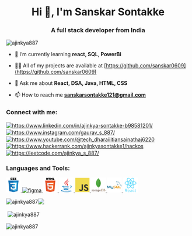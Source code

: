 <h1 align="center">Hi 👋, I'm Sanskar Sontakke</h1>
<h3 align="center">A full stack developer from India</h3>

<p align="left"> <img src="https://komarev.com/ghpvc/?username=ajinkya887&label=Profile%20views&color=0e75b6&style=flat" alt="ajinkya887" /> </p>

- 🌱 I’m currently learning **react, SQL, PowerBi**

- 👨‍💻 All of my projects are available at [https://github.com/sanskar0609](https://github.com/sanskar0609)

- 💬 Ask me about **React, DSA, Java, HTML, CSS**

- 📫 How to reach me **sanskarsontakke121@gmail.com**

<h3 align="left">Connect with me:</h3>
<p align="left">
<a href="https://www.linkedin.com/in/ajinkya-sontakke-b98581201/" target="blank"><img align="center" src="https://raw.githubusercontent.com/rahuldkjain/github-profile-readme-generator/master/src/images/icons/Social/linked-in-alt.svg" alt="https://www.linkedin.com/in/ajinkya-sontakke-b98581201/" height="30" width="40" /></a>
<a href="https://www.instagram.com/gaurav_s_887/" target="blank"><img align="center" src="https://raw.githubusercontent.com/rahuldkjain/github-profile-readme-generator/master/src/images/icons/Social/instagram.svg" alt="https://www.instagram.com/gaurav_s_887/" height="30" width="40" /></a>
<a href="https://www.youtube.com/@tech_dharaiiitiansainathaj6220" target="blank"><img align="center" src="https://raw.githubusercontent.com/rahuldkjain/github-profile-readme-generator/master/src/images/icons/Social/youtube.svg" alt="https://www.youtube.com/@tech_dharaiiitiansainathaj6220" height="30" width="40" /></a>
<a href="https://www.hackerrank.com/ajinkyasontakke1/hackos" target="blank"><img align="center" src="https://raw.githubusercontent.com/rahuldkjain/github-profile-readme-generator/master/src/images/icons/Social/hackerrank.svg" alt="https://www.hackerrank.com/ajinkyasontakke1/hackos" height="30" width="40" /></a>
<a href="https://leetcode.com/ajinkya_s_887/" target="blank"><img align="center" src="https://raw.githubusercontent.com/rahuldkjain/github-profile-readme-generator/master/src/images/icons/Social/leet-code.svg" alt="https://leetcode.com/ajinkya_s_887/" height="30" width="40" /></a>
</p>



<h3 align="left">Languages and Tools:</h3>
<p align="left"> <a href="https://www.w3schools.com/css/" target="_blank" rel="noreferrer"> <img src="https://raw.githubusercontent.com/devicons/devicon/master/icons/css3/css3-original-wordmark.svg" alt="css3" width="40" height="40"/> </a> <a href="https://www.figma.com/" target="_blank" rel="noreferrer"> <img src="https://www.vectorlogo.zone/logos/figma/figma-icon.svg" alt="figma" width="40" height="40"/> </a> <a href="https://www.w3.org/html/" target="_blank" rel="noreferrer"> <img src="https://raw.githubusercontent.com/devicons/devicon/master/icons/html5/html5-original-wordmark.svg" alt="html5" width="40" height="40"/> </a> <a href="https://www.java.com" target="_blank" rel="noreferrer"> <img src="https://raw.githubusercontent.com/devicons/devicon/master/icons/java/java-original.svg" alt="java" width="40" height="40"/> </a> <a href="https://developer.mozilla.org/en-US/docs/Web/JavaScript" target="_blank" rel="noreferrer"> <img src="https://raw.githubusercontent.com/devicons/devicon/master/icons/javascript/javascript-original.svg" alt="javascript" width="40" height="40"/> </a> <a href="https://www.mongodb.com/" target="_blank" rel="noreferrer"> <img src="https://raw.githubusercontent.com/devicons/devicon/master/icons/mongodb/mongodb-original-wordmark.svg" alt="mongodb" width="40" height="40"/> </a> <a href="https://www.mysql.com/" target="_blank" rel="noreferrer"> <img src="https://raw.githubusercontent.com/devicons/devicon/master/icons/mysql/mysql-original-wordmark.svg" alt="mysql" width="40" height="40"/> </a> <a href="https://reactjs.org/" target="_blank" rel="noreferrer"> <img src="https://raw.githubusercontent.com/devicons/devicon/master/icons/react/react-original-wordmark.svg" alt="react" width="40" height="40"/> </a> </p>

<p><img align="left" src="https://github-readme-stats.vercel.app/api/top-langs?username=ajinkya887&show_icons=true&locale=en&layout=compact" alt="ajinkya887" /></p>

![](https://leetcard.jacoblin.cool/ajinkya_s_887?theme=light,unicorn)

<p>&nbsp;<img align="center" src="https://github-readme-stats.vercel.app/api?username=ajinkya887&show_icons=true&locale=en" alt="ajinkya887" /></p>

<p><img align="center" src="https://github-readme-streak-stats.herokuapp.com/?user=ajinkya887&" alt="ajinkya887" /></p>
